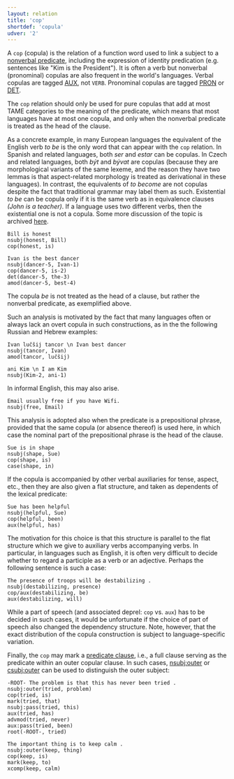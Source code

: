```yaml
---
layout: relation
title: 'cop'
shortdef: 'copula'
udver: '2'
---
```


A `cop` (copula) is the relation of a function word used to link a subject to a [nonverbal predicate](/u/overview/simple-syntax.html#nonverbal-clauses), including the expression of identity predication (e.g. sentences like "Kim is the President").
It is often a verb but nonverbal (pronominal) copulas are also frequent in the world's languages.
Verbal copulas are tagged [AUX](), not `VERB`. Pronominal copulas are tagged [PRON]() or [DET]().

The `cop` relation
should only be used for pure copulas that add at most TAME categories to the meaning of the predicate,
which means that most languages have at most one copula, and only when the nonverbal predicate is treated
as the head of the clause.

As a concrete example, in many European languages the equivalent of the English verb _to be_ is the only word that can appear with the `cop` relation. In Spanish and related languages, both _ser_ and _estar_ can be copulas. In Czech and related languages, both _být_ and _bývat_ are copulas (because they are morphological variants of the same lexeme, and the reason they have two lemmas is that aspect-related morphology is treated as derivational in these languages). In contrast, the equivalents of _to become_ are not copulas despite the fact that traditional grammar may label them as such. Existential _to be_ can be copula only if it is the same verb as in equivalence clauses _(John is a teacher)_. If a language uses two different verbs, then the existential one is not a copula. Some more discussion of the topic is archived [here](https://universaldependencies.org/v2/copula.html#guidelines-for-udv2).

~~~ sdparse
Bill is honest
nsubj(honest, Bill)
cop(honest, is)
~~~

~~~ sdparse
Ivan is the best dancer
nsubj(dancer-5, Ivan-1)
cop(dancer-5, is-2)
det(dancer-5, the-3)
amod(dancer-5, best-4)
~~~

The copula *be* is not treated as the head of a clause, but rather the nonverbal predicate, as exemplified above.

Such an analysis is motivated by the fact that many languages often or always lack an overt copula in such
constructions, as in the the following Russian and Hebrew examples:

~~~ sdparse
Ivan lučšij tancor \n Ivan best dancer
nsubj(tancor, Ivan)
amod(tancor, lučšij)
~~~

~~~ sdparse
ani Kim \n I am Kim
nsubj(Kim-2, ani-1)
~~~

In informal English, this may also arise.

~~~ sdparse
Email usually free if you have Wifi.
nsubj(free, Email)
~~~

This analysis is adopted also when the predicate is a prepositional phrase, provided that the same copula
(or absence thereof) is used here, in which case the nominal part of the
prepositional phrase is the head of the clause.

~~~ sdparse
Sue is in shape
nsubj(shape, Sue)
cop(shape, is)
case(shape, in)
~~~

<!--A parallel can also be drawn to so-called raising-to-object or small clause constructions in English.
Under the basic analysis proposed for SD, the predicate complement is
not linked to its subject argument, but in the enhanced representation
(see below), the linkage is then parallel to the treatment in a zero
copula language:

~~~ sdparse
I judge Ivan the best dancer
nsubj(judge-2, I-1)
obj(judge-2, Ivan-3)
xcomp(judge-2, dancer-6)
det(dancer-6, the-4)
amod(dancer-6, best-5)
nsubj(dancer-6, Ivan-3)
~~~
-->

If the copula is accompanied by other verbal auxiliaries for tense, aspect, etc., then they are also given a flat structure, and taken as dependents of the lexical predicate:

~~~ sdparse
Sue has been helpful
nsubj(helpful, Sue)
cop(helpful, been)
aux(helpful, has)
~~~

The motivation for this choice is that this structure is parallel to the flat structure which we give to auxiliary verbs accompanying verbs. In particular, in languages such as English, it is often very difficult to decide whether to regard a participle as a verb or an adjective.  Perhaps the following sentence is such a case:

~~~ sdparse
The presence of troops will be destabilizing .
nsubj(destabilizing, presence)
cop/aux(destabilizing, be)
aux(destabilizing, will)
~~~

While a part of speech (and associated deprel: `cop` vs. `aux`) has to be decided in such cases, it would be unfortunate if the choice of part of speech also changed the dependency structure. Note, however, that the exact distribution of the copula construction is subject to language-specific variation.

Finally, the `cop` may mark a [predicate clause](/u/overview/complex-syntax.html#predicate-clauses), i.e., a full clause serving as the predicate within an outer copular clause. 
In such cases, [nsubj:outer]() or [csubj:outer]() can be used to distinguish the outer subject:

~~~ sdparse
-ROOT- The problem is that this has never been tried .
nsubj:outer(tried, problem)
cop(tried, is)
mark(tried, that)
nsubj:pass(tried, this)
aux(tried, has)
advmod(tried, never)
aux:pass(tried, been)
root(-ROOT-, tried)
~~~

~~~ sdparse
The important thing is to keep calm .
nsubj:outer(keep, thing)
cop(keep, is)
mark(keep, to)
xcomp(keep, calm)
~~~

<!-- Interlanguage links updated Po lis 14 15:35:18 CET 2022 -->
